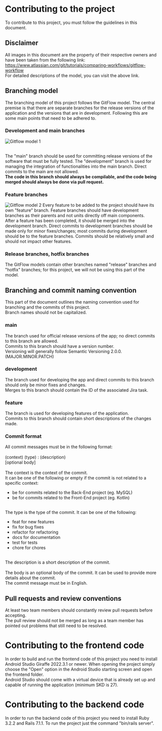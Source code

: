 # Contributing to the project

To contribute to this project, you must follow the guidelines in this document.

## Disclaimer

All images in this document are the property of their respective owners and have been taken from the following link:
<br> https://www.atlassian.com/git/tutorials/comparing-workflows/gitflow-workflow <br>
For detailed descriptions of the model, you can visit the above link.

## Branching model

The branching model of this project follows the GitFlow model. The central premise is that there are separate branches for the release versions of the application and the versions that are in development.
Following this are some main points that need to be adhered to.<br>

### Development and main branches

![Gitflow model 1](https://wac-cdn.atlassian.com/dam/jcr:a13c18d6-94f3-4fc4-84fb-2b8f1b2fd339/01%20How%20it%20works.svg?cdnVersion=1286)

<br>The "main" branch should be used for committing release versions of the software that must be fully tested.
The "development" branch is used for managing the integration of functionalities into the main branch.
Direct commits to the main are not allowed. <br>
<b>The code in this branch should always be compilable, and the code being merged should always be done via pull request.</b>

### Feature branches

![Gitflow model 2](https://wac-cdn.atlassian.com/dam/jcr:34c86360-8dea-4be4-92f7-6597d4d5bfae/02%20Feature%20branches.svg?cdnVersion=1286)
Every feature to be added to the project should have its own "feature" branch. Feature branches should have development branches as their parents and not units directly off main components.
<br> After a feature has been completed, it should be merged into the development branch. Direct commits to development branches should be made only for minor fixes/changes; most commits during development should be to the feature branches.
Commits should be relatively small and should not impact other features.

### Release branches, hotfix branches

The GitFlow models contain other branches named "release" branches and "hotfix" branches; for this project, we will not be using this part of the model.
<br>

## Branching and commit naming convention

This part of the document outlines the naming convention used for branching and the commits of this project.
<br> Branch names should not be capitalized.

### main

The branch used for official release versions of the app; no direct commits to this branch are allowed.
<br> Commits to this branch should have a version number.
<br> Versioning will generally follow Semantic Versioning 2.0.0. (MAJOR.MINOR.PATCH)

### development

The branch used for developing the app and direct commits to this branch should only be minor fixes and changes.
<br> Merges to this branch should contain the ID of the associated Jira task.

### feature

The branch is used for developing features of the application.
<br> Commits to this branch should contain short descriptions of the changes made.

### Commit format

All commit messages must be in the following format:
<br><br>
(context) (type) : (description)
<br>[optional body]
<br><br>
The context is the context of the commit.
<br>
It can be one of the following or empty if the commit is not related to a specific context:
<br>

- be for commits related to the Back-End project (eg. MySQL)
- be for commits related to the Front-End project (eg. Kotlin)
  <br><br>

The type is the type of the commit. It can be one of the following:

- feat for new features
- fix for bug fixes
- refactor for refactoring
- docs for documentation
- test for tests
- chore for chores
  <br><br>

The description is a short description of the commit.
<br><br>
The body is an optional body of the commit. It can be used to provide more details about the commit.
<br>
The commit message must be in English.

## Pull requests and review conventions

At least two team members should constantly review pull requests before accepting.
<br> The pull review should not be merged as long as a team member has pointed out problems that still need to be resolved.

# Contributing to the frontend code

In order to build and run the frontend code of this project you need to install Android Studio Giraffe 2022.3.1 or newer. When opening the project simply choose the "Open" option in the Android Studio starting screen and open the frontend folder.
<br> Android Studio should come with a virtual device that is already set up and capable of running the application (minimum SKD is 27).

# Contributing to the backend code

In order to run the backend code of this project you need to install Ruby 3.2.2 and Rails 7.1.1.
To run the project just the command "bin/rails server".
